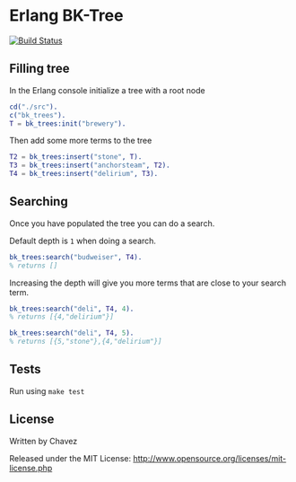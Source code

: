 # Erlang BK-Tree

[![Build Status](https://travis-ci.org/mtchavez/bk-tree-erl.png?branch=master)](https://travis-ci.org/mtchavez/bk-tree-erl)

## Filling tree

In the Erlang console initialize a tree with a root node

```erlang
cd("./src").
c("bk_trees").
T = bk_trees:init("brewery").
```

Then add some more terms to the tree

```erlang
T2 = bk_trees:insert("stone", T).
T3 = bk_trees:insert("anchorsteam", T2).
T4 = bk_trees:insert("delirium", T3).
```

## Searching

Once you have populated the tree you can do a search.

Default depth is ```1``` when doing a search.

```erlang
bk_trees:search("budweiser", T4).
% returns []
```

Increasing the depth will give you more terms that are close to your search term.

```erlang
bk_trees:search("deli", T4, 4).
% returns [{4,"delirium"}]

bk_trees:search("deli", T4, 5).
% returns [{5,"stone"},{4,"delirium"}]
```

## Tests

Run using ```make test```

## License

Written by Chavez

Released under the MIT License: http://www.opensource.org/licenses/mit-license.php

